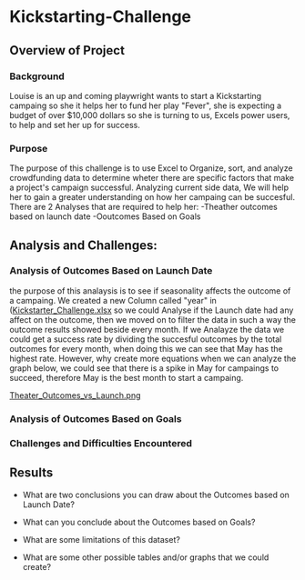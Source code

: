 # Kickstarting-Challenge

## Overview of Project

### Background
Louise is an up and coming playwright wants to start a Kickstarting campaing so she it helps her to fund her play "Fever", she is expecting a budget of over $10,000 dollars so she is turning to us, Excels power users,
to help and set her up for success. 

### Purpose 
The purpose of this challenge is to use Excel to Organize, sort, and analyze crowdfunding data to determine wheter there are specific factors that make a project's campaign successful. Analyzing current side data, We will
help her to gain a greater understanding on how her campaing can be succesful. There are 2 Analyses that are required to help her:
	-Theather outcomes based on launch date
	-Ooutcomes Based on Goals   

## Analysis and Challenges:

### Analysis of Outcomes Based on Launch Date
the purpose of this analaysis is to see if seasonality affects the outcome of a campaing. We created a new Column called "year" in ([Kickstarter_Challenge.xlsx](/Kickstarter_Challenge.xlsx) so we could Analyse if the Launch date had any affect on the outcome, then we moved on to filter the data in such a way the outcome results showed beside every month. If we Analayze the data we could get a success rate by dividing the succesful outcomes by the total outcomes for every month, when doing this we can see that May has the highest rate. However, why create more equations when we can analyze the graph below, we could see that there is a spike in May for campaings to succeed, therefore May is the best month to start a campaing.

[Theater_Outcomes_vs_Launch.png](resources/Theater_Outcomes_vs_Launch.png)


### Analysis of Outcomes Based on Goals

### Challenges and Difficulties Encountered

## Results

- What are two conclusions you can draw about the Outcomes based on Launch Date?

- What can you conclude about the Outcomes based on Goals?

- What are some limitations of this dataset?

- What are some other possible tables and/or graphs that we could create?
